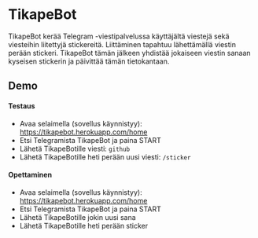 # TikapeBot
TikapeBot kerää Telegram -viestipalvelussa käyttäjältä viestejä sekä viesteihin liitettyjä stickereitä. 
Liittäminen tapahtuu lähettämällä viestin perään stickeri. TikapeBot tämän jälkeen yhdistää jokaiseen 
viestin sanaan kyseisen stickerin ja päivittää tämän tietokantaan.

## Demo
#### Testaus
* Avaa selaimella (sovellus käynnistyy): https://tikapebot.herokuapp.com/home
* Etsi Telegramista TikapeBot ja paina START
* Lähetä TikapeBotille viesti: `github`
* Lähetä TikapeBotille heti perään uusi viesti: `/sticker`
#### Opettaminen
* Avaa selaimella (sovellus käynnistyy): https://tikapebot.herokuapp.com/home
* Etsi Telegramista TikapeBot ja paina START
* Lähetä TikapeBotille jokin uusi sana
* Lähetä TikapeBotille heti perään sticker
